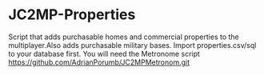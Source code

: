 # JC2MP-Properties
Script that adds purchasable homes and commercial properties to the multiplayer.Also adds purchasable military bases.
Import properties.csv/sql to your  database first.
You will need the Metronome script https://github.com/AdrianPorumb/JC2MPMetronom.git
